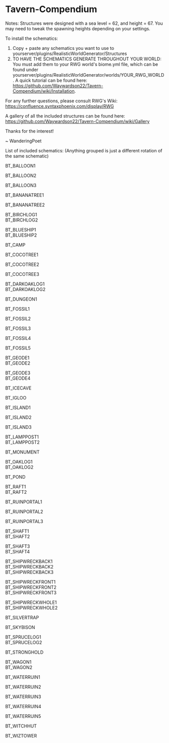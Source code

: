 # Tavern-Compendium
Notes: Structures were designed with a sea level = 62, and height = 67. You may need to tweak the spawning heights depending on your settings.

To install the schematics:
1. Copy + paste any schematics you want to use to yourserver/plugins/RealisticWorldGenerator/Structures
2. TO HAVE THE SCHEMATICS GENERATE THROUGHOUT YOUR WORLD: You must add them to your RWG world's biome.yml file, which can be found under yourserver/plugins/RealisticWorldGenerator/worlds/YOUR_RWG_WORLD. A quick tutorial can be found here: https://github.com/Waywardson22/Tavern-Compendium/wiki/Installation.

For any further questions, please consult RWG's Wiki: https://confluence.syntaxphoenix.com/display/RWG

A gallery of all the included structures can be found here: https://github.com/Waywardson22/Tavern-Compendium/wiki/Gallery

Thanks for the interest!

~ WanderingPoet


List of included schematics: (Anything grouped is just a different rotation of the same schematic)

BT_BALLOON1

BT_BALLOON2

BT_BALLOON3

BT_BANANATREE1

BT_BANANATREE2

BT_BIRCHLOG1  
BT_BIRCHLOG2

BT_BLUESHIP1  
BT_BLUESHIP2

BT_CAMP

BT_COCOTREE1

BT_COCOTREE2

BT_COCOTREE3

BT_DARKOAKLOG1  
BT_DARKOAKLOG2

BT_DUNGEON1

BT_FOSSIL1

BT_FOSSIL2

BT_FOSSIL3

BT_FOSSIL4

BT_FOSSIL5

BT_GEODE1  
BT_GEODE2

BT_GEODE3  
BT_GEODE4

BT_ICECAVE

BT_IGLOO

BT_ISLAND1

BT_ISLAND2

BT_ISLAND3

BT_LAMPPOST1  
BT_LAMPPOST2

BT_MONUMENT

BT_OAKLOG1  
BT_OAKLOG2

BT_POND

BT_RAFT1  
BT_RAFT2

BT_RUINPORTAL1

BT_RUINPORTAL2

BT_RUINPORTAL3

BT_SHAFT1  
BT_SHAFT2

BT_SHAFT3  
BT_SHAFT4

BT_SHIPWRECKBACK1  
BT_SHIPWRECKBACK2  
BT_SHIPWRECKBACK3

BT_SHIPWRECKFRONT1  
BT_SHIPWRECKFRONT2  
BT_SHIPWRECKFRONT3

BT_SHIPWRECKWHOLE1  
BT_SHIPWRECKWHOLE2

BT_SILVERTRAP

BT_SKYBISON

BT_SPRUCELOG1  
BT_SPRUCELOG2

BT_STRONGHOLD

BT_WAGON1  
BT_WAGON2

BT_WATERRUIN1

BT_WATERRUIN2

BT_WATERRUIN3

BT_WATERRUIN4

BT_WATERRUIN5

BT_WITCHHUT

BT_WIZTOWER
